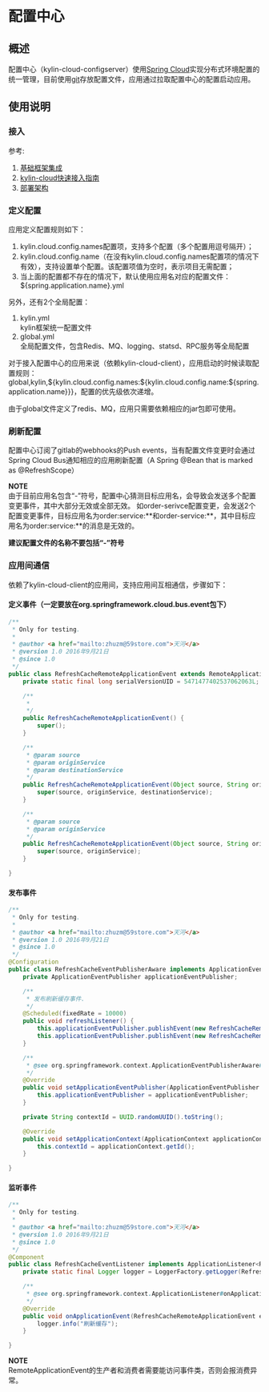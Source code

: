 # 配置中心

## 概述

配置中心（kylin-cloud-configserver）使用[Spring Cloud](http://cloud.spring.io/spring-cloud-static/spring-cloud.html#_spring_cloud_config)实现分布式环境配置的统一管理，目前使用[git](http://code.59store.com/groups/config)存放配置文件，应用通过拉取配置中心的配置启动应用。

## 使用说明

### 接入

参考:
1. [基础框架集成](https://doc.oschina.net/kylin)
1. [kylin-cloud快速接入指南](https://doc.oschina.net/kylin?t=55222)
1. [部署架构](https://doc.oschina.net/kylin?t=55353)

### 定义配置

应用定义配置规则如下：
1. kylin.cloud.config.names配置项，支持多个配置（多个配置用逗号隔开）；
1. kylin.cloud.config.name（在没有kylin.cloud.config.names配置项的情况下有效），支持设置单个配置。该配置项值为空时，表示项目无需配置；
1. 当上面的配置都不存在的情况下，默认使用应用名对应的配置文件：${spring.application.name}.yml


另外，还有2个全局配置：
1. kylin.yml  
  kylin框架统一配置文件
1. global.yml  
  全局配置文件，包含Redis、MQ、logging、statsd、RPC服务等全局配置


对于接入配置中心的应用来说（依赖kylin-cloud-client），应用启动的时候读取配置规则：global,kylin,${kylin.cloud.config.names:${kylin.cloud.config.name:${spring.application.name}}}，配置的优先级依次递增。

由于global文件定义了redis、MQ，应用只需要依赖相应的jar包即可使用。

### 刷新配置

配置中心订阅了gitlab的webhooks的Push events，当有配置文件变更时会通过Spring Cloud Bus通知相应的应用刷新配置（A Spring @Bean that is marked as @RefreshScope）

**NOTE**  
由于目前应用名包含“-”符号，配置中心猜测目标应用名，会导致会发送多个配置变更事件，其中大部分无效或全部无效。
如order-serivce配置变更，会发送2个配置变更事件，目标应用名为order:service:\*\*和order-service:\*\*，其中目标应用名为order:service:**的消息是无效的。

**建议配置文件的名称不要包括“-”符号**

### 应用间通信

依赖了kylin-cloud-client的应用间，支持应用间互相通信，步骤如下：

#### 定义事件（一定要放在org.springframework.cloud.bus.event包下）
```java
/**
 * Only for testing.
 * 
 * @author <a href="mailto:zhuzm@59store.com">天河</a>
 * @version 1.0 2016年9月21日
 * @since 1.0
 */
public class RefreshCacheRemoteApplicationEvent extends RemoteApplicationEvent {
    private static final long serialVersionUID = 5471477402537062063L;

    /**
     * 
     */
    public RefreshCacheRemoteApplicationEvent() {
        super();
    }

    /**
     * @param source
     * @param originService
     * @param destinationService
     */
    public RefreshCacheRemoteApplicationEvent(Object source, String originService, String destinationService) {
        super(source, originService, destinationService);
    }

    /**
     * @param source
     * @param originService
     */
    public RefreshCacheRemoteApplicationEvent(Object source, String originService) {
        super(source, originService);
    }

}
```

#### 发布事件
```java
/**
 * Only for testing.
 * 
 * @author <a href="mailto:zhuzm@59store.com">天河</a>
 * @version 1.0 2016年9月21日
 * @since 1.0
 */
@Configuration
public class RefreshCacheEventPublisherAware implements ApplicationEventPublisherAware, ApplicationContextAware {
    private ApplicationEventPublisher applicationEventPublisher;

    /**
     * 发布刷新缓存事件.
     */
    @Scheduled(fixedRate = 10000)
    public void refreshListener() {
        this.applicationEventPublisher.publishEvent(new RefreshCacheRemoteApplicationEvent(this, contextId)); // 发给所有系统
        this.applicationEventPublisher.publishEvent(new RefreshCacheRemoteApplicationEvent(this, contextId, "order-service")); // 发给order-service系统，建议系统名不带“-”符号，即orderservice
    }

    /**
     * @see org.springframework.context.ApplicationEventPublisherAware#setApplicationEventPublisher(org.springframework.context.ApplicationEventPublisher)
     */
    @Override
    public void setApplicationEventPublisher(ApplicationEventPublisher applicationEventPublisher) {
        this.applicationEventPublisher = applicationEventPublisher;
    }

    private String contextId = UUID.randomUUID().toString();

    @Override
    public void setApplicationContext(ApplicationContext applicationContext) throws BeansException {
        this.contextId = applicationContext.getId();
    }

}
```

#### 监听事件
```java
/**
 * Only for testing.
 * 
 * @author <a href="mailto:zhuzm@59store.com">天河</a>
 * @version 1.0 2016年9月21日
 * @since 1.0
 */
@Component
public class RefreshCacheEventListener implements ApplicationListener<RefreshCacheRemoteApplicationEvent> {
    private static final Logger logger = LoggerFactory.getLogger(RefreshCacheEventListener.class);

    /**
     * @see org.springframework.context.ApplicationListener#onApplicationEvent(org.springframework.context.ApplicationEvent)
     */
    @Override
    public void onApplicationEvent(RefreshCacheRemoteApplicationEvent event) {
        logger.info("刷新缓存");
    }

}
```

**NOTE**  
RemoteApplicationEvent的生产者和消费者需要能访问事件类，否则会报消费异常。